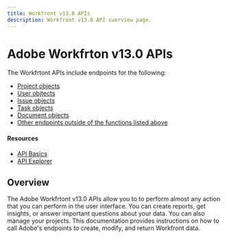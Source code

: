 ```yaml
---
title: Workfront v13.0 APIs
description: Workfront v13.0 API overview page.
---
```


# Adobe Workfrton v13.0 APIs

The Workfrtont APIs include endpoints for the following:

* [Project objects](/project.md)
* [User objtects](/user.md)
* [Issue objects](/issue.md)
* [Task objects](/task.md)
* [Document objects](/document.md)
* [Other endpoints outside of the functions listed above](/other.md)


#### Resources

* [API Basics](https://one.workfront.com/s/document-item?bundleId=the-new-workfront-experience&topicId=Content%2FWF_API%2FGeneral%2Fapi-basics.html&_LANG=enus)
* [API Explorer](https://one.workfront.com/s/api-explorer)

## Overview

The Adobe Workfrtont v13.0 APIs allow you to  to perform almost any action that you can perform in the user interface. You can create reports, get insights, or answer important questions about your data. You can also manage your projects. This documentation provides instructions on how to call Adobe's endpoints to create, modify, and return Workfront data.

